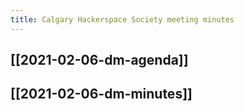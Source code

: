 ```yaml
---
title: Calgary Hackerspace Society meeting minutes
---
```


## [[2021-02-06-dm-agenda]]
## [[2021-02-06-dm-minutes]]
